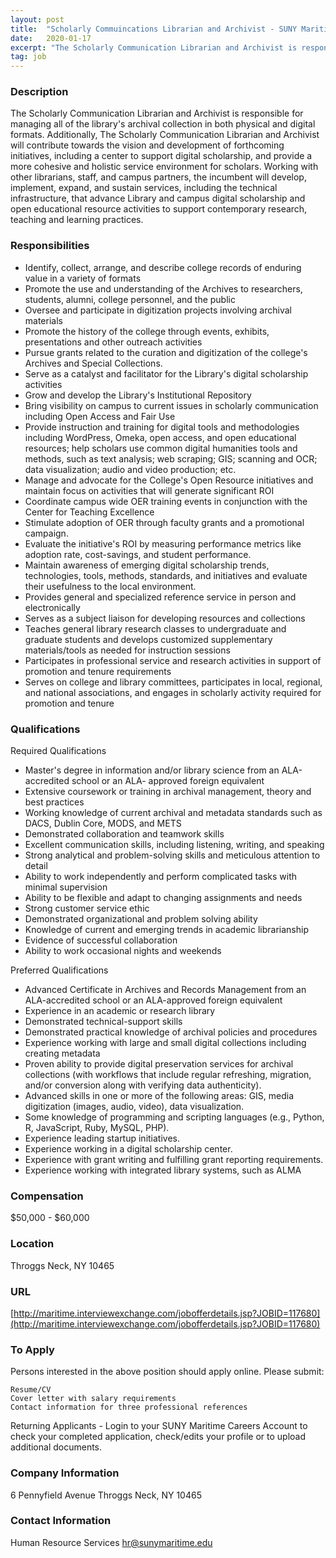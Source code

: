 ```yaml
---
layout: post
title:  "Scholarly Commuincations Librarian and Archivist - SUNY Maritime College"
date:   2020-01-17
excerpt: "The Scholarly Communication Librarian and Archivist is responsible for managing all of the library's archival collection in both physical and digital formats. Additionally, The Scholarly Communication Librarian and Archivist will contribute towards the vision and development of forthcoming initiatives, including a center to support digital scholarship, and provide a more..."
tag: job
---
```


### Description   

The Scholarly Communication Librarian and Archivist is responsible for managing all of the library's archival collection in both physical and digital formats. Additionally, The Scholarly Communication Librarian and Archivist will contribute towards the vision and development of forthcoming initiatives, including a center to support digital scholarship, and provide a more cohesive and holistic service environment for scholars. Working with other librarians, staff, and campus partners, the incumbent will develop, implement, expand, and sustain services, including the technical infrastructure, that advance Library and campus digital scholarship and open educational resource activities to support contemporary research, teaching and learning practices.


### Responsibilities   

- Identify, collect, arrange, and describe college records of enduring value in a variety of formats
- Promote the use and understanding of the Archives to researchers, students, alumni, college personnel, and the public
- Oversee and participate in digitization projects involving archival materials
- Promote the history of the college through events, exhibits, presentations and other outreach activities
- Pursue grants related to the curation and digitization of the college's Archives and Special Collections.
- Serve as a catalyst and facilitator for the Library's digital scholarship activities
- Grow and develop the Library's Institutional Repository
- Bring visibility on campus to current issues in scholarly communication including Open Access and Fair Use
- Provide instruction and training for digital tools and methodologies including WordPress, Omeka, open access, and open educational resources; help scholars use common digital humanities tools and methods, such as text analysis; web scraping; GIS; scanning and OCR; data visualization; audio and video production; etc.
- Manage and advocate for the College's Open Resource initiatives and maintain focus on activities that will generate significant ROI
- Coordinate campus wide OER training events in conjunction with the Center for Teaching Excellence
- Stimulate adoption of OER through faculty grants and a promotional campaign.
- Evaluate the initiative's ROI by measuring performance metrics like adoption rate, cost-savings, and student performance.
- Maintain awareness of emerging digital scholarship trends, technologies, tools, methods, standards, and initiatives and evaluate their usefulness to the local environment.
- Provides general and specialized reference service in person and electronically
- Serves as a subject liaison for developing resources and collections
- Teaches general library research classes to undergraduate and graduate students and develops customized supplementary materials/tools as needed for instruction sessions
- Participates in professional service and research activities in support of promotion and tenure requirements
- Serves on college and library committees, participates in local, regional, and national associations, and engages in scholarly activity required for promotion and tenure


### Qualifications   

Required Qualifications

- Master's degree in information and/or library science from an ALA-accredited school or an ALA- approved foreign equivalent
- Extensive coursework or training in archival management, theory and best practices
- Working knowledge of current archival and metadata standards such as DACS, Dublin Core, MODS, and METS
- Demonstrated collaboration and teamwork skills
- Excellent communication skills, including listening, writing, and speaking
- Strong analytical and problem-solving skills and meticulous attention to detail
- Ability to work independently and perform complicated tasks with minimal supervision
- Ability to be flexible and adapt to changing assignments and needs
- Strong customer service ethic
- Demonstrated organizational and problem solving ability
- Knowledge of current and emerging trends in academic librarianship
- Evidence of successful collaboration
- Ability to work occasional nights and weekends

Preferred  Qualifications

- Advanced Certificate in Archives and Records Management from an ALA-accredited school or an ALA-approved foreign equivalent
- Experience in an academic or research library
- Demonstrated technical-support skills
- Demonstrated practical knowledge of archival policies and procedures
- Experience working with large and small digital collections including creating metadata
- Proven ability to provide digital preservation services for archival collections (with workflows that include regular refreshing, migration, and/or conversion along with verifying data authenticity).
- Advanced skills in one or more of the following areas: GIS, media digitization (images, audio, video), data visualization.
- Some knowledge of programming and scripting languages (e.g., Python, R, JavaScript, Ruby, MySQL, PHP).
- Experience leading startup initiatives.
- Experience working in a digital scholarship center.
- Experience with grant writing and fulfilling grant reporting requirements.
- Experience working with integrated library systems, such as ALMA


### Compensation   

$50,000 - $60,000


### Location   

Throggs Neck, NY 10465


### URL   

[http://maritime.interviewexchange.com/jobofferdetails.jsp?JOBID=117680](http://maritime.interviewexchange.com/jobofferdetails.jsp?JOBID=117680)

### To Apply   

Persons interested in the above position should apply online.  Please submit:

    Resume/CV
    Cover letter with salary requirements
    Contact information for three professional references

Returning Applicants - Login to your SUNY Maritime Careers Account to check your completed application, check/edits your profile or to upload additional documents.


### Company Information   

6 Pennyfield Avenue
Throggs Neck, NY 10465


### Contact Information   

Human Resource Services
hr@sunymaritime.edu

